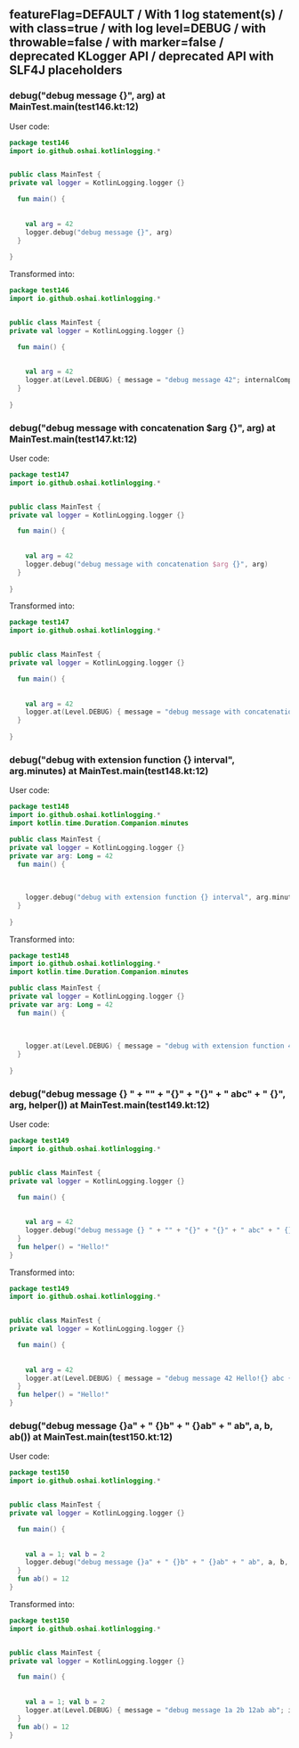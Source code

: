 ## featureFlag=DEFAULT / With 1 log statement(s) / with class=true / with log level=DEBUG / with throwable=false / with marker=false / deprecated KLogger API / deprecated API with SLF4J placeholders



###  debug("debug message {}", arg) at MainTest.main(test146.kt:12)

User code:
```kotlin
package test146
import io.github.oshai.kotlinlogging.*


public class MainTest {
private val logger = KotlinLogging.logger {}

  fun main() {
    
    
    val arg = 42
    logger.debug("debug message {}", arg)
  }
  
}


```
  
Transformed into:
```kotlin
package test146
import io.github.oshai.kotlinlogging.*


public class MainTest {
private val logger = KotlinLogging.logger {}

  fun main() {
    
    
    val arg = 42
    logger.at(Level.DEBUG) { message = "debug message 42"; internalCompilerData = KLoggingEventBuilder.InternalCompilerData(messageTemplate = "\"debug message {}\"", className = "test146.MainTest", methodName = "main", fileName = "test146.kt", lineNumber = 12)
  }
  
}


```

###  debug("debug message with concatenation $arg {}", arg) at MainTest.main(test147.kt:12)

User code:
```kotlin
package test147
import io.github.oshai.kotlinlogging.*


public class MainTest {
private val logger = KotlinLogging.logger {}

  fun main() {
    
    
    val arg = 42
    logger.debug("debug message with concatenation $arg {}", arg)
  }
  
}


```
  
Transformed into:
```kotlin
package test147
import io.github.oshai.kotlinlogging.*


public class MainTest {
private val logger = KotlinLogging.logger {}

  fun main() {
    
    
    val arg = 42
    logger.at(Level.DEBUG) { message = "debug message with concatenation 42 42"; internalCompilerData = KLoggingEventBuilder.InternalCompilerData(messageTemplate = "\"debug message with concatenation $arg {}\"", className = "test147.MainTest", methodName = "main", fileName = "test147.kt", lineNumber = 12)
  }
  
}


```

###  debug("debug with extension function {} interval", arg.minutes) at MainTest.main(test148.kt:12)

User code:
```kotlin
package test148
import io.github.oshai.kotlinlogging.*
import kotlin.time.Duration.Companion.minutes

public class MainTest {
private val logger = KotlinLogging.logger {}
private var arg: Long = 42
  fun main() {
    
    
    
    logger.debug("debug with extension function {} interval", arg.minutes)
  }
  
}


```
  
Transformed into:
```kotlin
package test148
import io.github.oshai.kotlinlogging.*
import kotlin.time.Duration.Companion.minutes

public class MainTest {
private val logger = KotlinLogging.logger {}
private var arg: Long = 42
  fun main() {
    
    
    
    logger.at(Level.DEBUG) { message = "debug with extension function 42m interval"; internalCompilerData = KLoggingEventBuilder.InternalCompilerData(messageTemplate = "\"debug with extension function {} interval\"", className = "test148.MainTest", methodName = "main", fileName = "test148.kt", lineNumber = 12)
  }
  
}


```

###  debug("debug message {} " + "" + "{}" + "{}" + " abc" + " {}", arg, helper()) at MainTest.main(test149.kt:12)

User code:
```kotlin
package test149
import io.github.oshai.kotlinlogging.*


public class MainTest {
private val logger = KotlinLogging.logger {}

  fun main() {
    
    
    val arg = 42
    logger.debug("debug message {} " + "" + "{}" + "{}" + " abc" + " {}", arg, helper())
  }
  fun helper() = "Hello!"
}


```
  
Transformed into:
```kotlin
package test149
import io.github.oshai.kotlinlogging.*


public class MainTest {
private val logger = KotlinLogging.logger {}

  fun main() {
    
    
    val arg = 42
    logger.at(Level.DEBUG) { message = "debug message 42 Hello!{} abc {}"; internalCompilerData = KLoggingEventBuilder.InternalCompilerData(messageTemplate = "\"debug message {} \" + \"\" + \"{}\" + \"{}\" + \" abc\" + \" {}\"", className = "test149.MainTest", methodName = "main", fileName = "test149.kt", lineNumber = 12)
  }
  fun helper() = "Hello!"
}


```

###  debug("debug message {}a" + " {}b" + " {}ab" + " ab", a, b, ab()) at MainTest.main(test150.kt:12)

User code:
```kotlin
package test150
import io.github.oshai.kotlinlogging.*


public class MainTest {
private val logger = KotlinLogging.logger {}

  fun main() {
    
    
    val a = 1; val b = 2
    logger.debug("debug message {}a" + " {}b" + " {}ab" + " ab", a, b, ab())
  }
  fun ab() = 12
}


```
  
Transformed into:
```kotlin
package test150
import io.github.oshai.kotlinlogging.*


public class MainTest {
private val logger = KotlinLogging.logger {}

  fun main() {
    
    
    val a = 1; val b = 2
    logger.at(Level.DEBUG) { message = "debug message 1a 2b 12ab ab"; internalCompilerData = KLoggingEventBuilder.InternalCompilerData(messageTemplate = "\"debug message {}a\" + \" {}b\" + \" {}ab\" + \" ab\"", className = "test150.MainTest", methodName = "main", fileName = "test150.kt", lineNumber = 12)
  }
  fun ab() = 12
}


```
